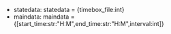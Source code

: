 * statedata: statedata = {timebox_file:int}
* maindata: maindata = {[start_time:str:"H:M",end_time:str:"H:M",interval:int]}
